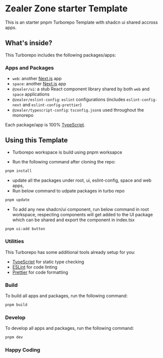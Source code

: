 # Zealer Zone starter Template

This is an starter pnpm Turborepo Template with shadcn ui shared accross apps.

## What's inside?

This Turborepo includes the following packages/apps:

### Apps and Packages

- `web`: another [Next.js](https://nextjs.org/) app
- `space`: another [Next.js](https://nextjs.org/) app
- `@zealer/ui`: a stub React component library shared by both `web` and `space`
  applications
- `@zealer/eslint-config`: `eslint` configurations (includes
  `eslint-config-next` and `eslint-config-prettier`)
- `@zealer/typescript-config`: `tsconfig.json`s used throughout the monorepo

Each package/app is 100% [TypeScript](https://www.typescriptlang.org/).

## Using this Template

- Turborepo workspace is build using pnpm worksapce

- Run the following command after cloning the repo:

```sh
pnpm install
```

- update all the packages under root, ui, eslint-config, space and web apps,
- Run below command to udpate packages in turbo repo

```sh
pnpm update
```

- To add any new shadcn/ui component, run below command in root workspace,
  respecting components will get added to the UI package which can be shared and
  export the component in index.tsx

```sh
pnpm ui:add button
```

### Utilities

This Turborepo has some additional tools already setup for you:

- [TypeScript](https://www.typescriptlang.org/) for static type checking
- [ESLint](https://eslint.org/) for code linting
- [Prettier](https://prettier.io) for code formatting

### Build

To build all apps and packages, run the following command:

```sh
pnpm build
```

### Develop

To develop all apps and packages, run the following command:

```sh
pnpm dev
```

### Happy Coding
